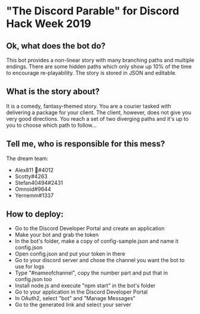 # "The Discord Parable" for Discord Hack Week 2019

## Ok, what does the bot do?
This bot provides a non-linear story with many branching paths and multiple endings. There are some hidden paths which only show up 10% of the time to encourage re-playability. The story is stored in JSON and editable.

## What is the story about?
It is a comedy, fantasy-themed story. You are a courier tasked with delivering a package for your client. The client, however, does not give you very good directions. You reach a set of two diverging paths and it's up to you to choose which path to follow...

## Tell me, who is responsible for this mess?
The dream team:
* Alex811 💜#4012
* Scotty#4263
* Stefan40494#2431
* Omnoid#9644
* Yernemm#1337

## How to deploy:
* Go to the Discord Developer Portal and create an application
* Make your bot and grab the token
* In the bot's folder, make a copy of config-sample.json and name it config.json
* Open config.json and put your token in there
* Go to your discord server and chose the channel you want the bot to use for logs
* Type "\#nameofchannel", copy the number part and put that in config.json too
* Install node.js and execute "npm start" in the bot's folder
* Go to your application in the Discord Developer Portal
* In OAuth2, select "bot" and "Manage Messages"
* Go to the generated link and select your server

